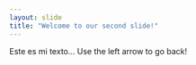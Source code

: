 ```yaml
---
layout: slide
title: "Welcome to our second slide!"
---
```

Este es mi texto...
Use the left arrow to go back!
